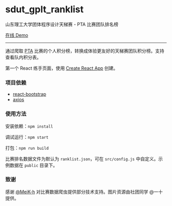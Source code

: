 # sdut_gplt_ranklist

山东理工大学团体程序设计天梯赛 - PTA 比赛团队排名榜

[在线 Demo](https://acm.sdut.edu.cn/sdut_gplt/)

------

通过爬取 [PTA](https://pintia.cn/) 比赛的个人积分榜，转换成体验更友好的天梯赛团队积分榜。支持查看队内积分表。

第一个 React 练手页面，使用 [Create React App](https://github.com/facebook/create-react-app) 创建。

### 项目依赖

- [react-bootstrap](https://github.com/react-bootstrap/react-bootstrap/)
- [axios](https://github.com/axios/axios)


### 使用方法

安装依赖：`npm install`

调试运行：`npm start`

打包：`npm run build`

比赛排名数据文件为默认为 `ranklist.json`，可在 `src/config.js` 中自定义。示例数据在 `public` 目录下。

### 致谢

感谢 [@MeiK-h](https://github.com/MeiK-h) 对比赛数据爬虫提供部分技术支持。图片资源由社团同学 @一十 提供。


